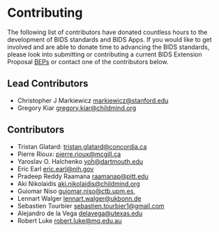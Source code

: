 # Contributing

The following list of contributors have donated countless hours to the development of BIDS standards and BIDS Apps. If you would like to get involved and are able to donate time to advancing the BIDS standards, please look into submitting or contributing a current BIDS Extension Proposal [BEPs](/extensions/index.html) or contact one of the contributors below. 

## Lead Contributors

-   Christopher J Markiewicz [markiewicz@stanford.edu](mailto:markiewicz@stanford.edu)
-   Gregory Kiar [gregory.kiar@childmind.org](mailto:gregory.kiar@childmind.org)

## Contributors

-   Tristan Glatard: [tristan.glatard@concordia.ca](mailto:tristan.glatard@concordia.ca)
-   Pierre Rioux:  [pierre.rioux@mcgill.ca](mailto:pierre.rioux@mcgill.ca)
-   Yaroslav O. Halchenko [yoh@dartmouth.edu](mailto:yoh@dartmouth.edu)
-   Eric Earl [eric.earl@nih.gov](mailto:eric.earl@nih.gov)
-   Pradeep Reddy Raamana [raamanap@pitt.edu](mailto:raamanap@pitt.edu)
-   Aki Nikolaidis [aki.nikolaidis@childmind.org](mailto:aki.nikolaidis@childmind.org)
-   Guiomar Niso [guiomar.niso@ctb.upm.es](mailto:guiomar.niso@ctb.upm.es),
-   Lennart Walger [lennart.walger@ukbonn.de](mailto:lennart.walger@ukbonn.de)
-   Sebastien Tourbier [sebastien.tourbier1@gmail.com](mailto:sebastien.tourbier1@gmail.com)
-   Alejandro de la Vega [delavega@utexas.edu](mailto:delavega@utexas.edu)
-   Robert Luke [robert.luke@mq.edu.au](mailto:robert.luke@mq.edu.au)
